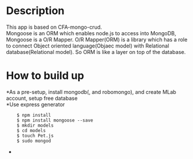 # Description  
 This app is based on CFA-mongo-crud.  
 Mongoose is an ORM which enables node.js to access into MongoDB, Mongoose is a O/R Mapper.
 O/R Mapper(ORM) is a library which has a role to connect Object oriented language(Objaec model) with Relational database(Relational model). So ORM is like a layer on top of the database.  

# How to build up  
 *As a pre-setup, install mongodb(, and robomongo), and create MLab account, setup free database  
 *Use express generator  
````$ express pet --view=ejs  
    $ npm install  
    $ npm install mongoose --save  
    $ mkdir models  
    $ cd models  
    $ touch Pet.js  
    $ sudo mongod  
````  

 *
